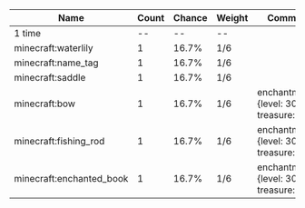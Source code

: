 | Name                     | Count | Chance | Weight | Comment                                   |
| ------------------------ | ----- | ------ | ------ | ----------------------------------------- |
| 1 time                   |    -- |     -- |     -- |                                           |
| minecraft:waterlily      |     1 |  16.7% |    1/6 |                                           |
| minecraft:name_tag       |     1 |  16.7% |    1/6 |                                           |
| minecraft:saddle         |     1 |  16.7% |    1/6 |                                           |
| minecraft:bow            |     1 |  16.7% |    1/6 | enchantments: {level: 30, treasure: true} |
| minecraft:fishing_rod    |     1 |  16.7% |    1/6 | enchantments: {level: 30, treasure: true} |
| minecraft:enchanted_book |     1 |  16.7% |    1/6 | enchantments: {level: 30, treasure: true} |